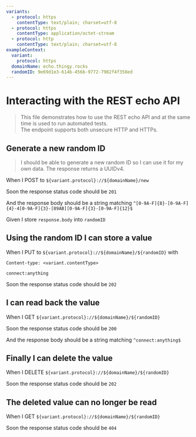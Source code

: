 ```yaml
---
variants:
  - protocol: https
    contentType: text/plain; charset=utf-8
  - protocol: https
    contentType: application/octet-stream
  - protocol: http
    contentType: text/plain; charset=utf-8
exampleContext:
  variant:
    protocol: https
  domainName: echo.thingy.rocks
  randomID: 9e69d1e3-614b-456b-9772-7982f4f358ed
---
```


# Interacting with the REST echo API

> This file demonstrates how to use the REST echo API and at the same time is
> used to run automated tests.  
> The endpoint supports both unsecure HTTP and HTTPs.

## Generate a new random ID

> I should be able to generate a new random ID so I can use it for my own data.
> The response returns a UUIDv4.

When I POST to `${variant.protocol}://${domainName}/new`

Soon the response status code should be `201`

And the response body should be a string matching
`^[0-9A-F]{8}-[0-9A-F]{4}-4[0-9A-F]{3}-[89AB][0-9A-F]{3}-[0-9A-F]{12}$`

Given I store `response.body` into `randomID`

## Using the random ID I can store a value

When I PUT to `${variant.protocol}://${domainName}/${randomID}` with

```
Content-type: <variant.contentType>

connect:anything
```

Soon the response status code should be `202`

## I can read back the value

When I GET `${variant.protocol}://${domainName}/${randomID}`

Soon the response status code should be `200`

And the response body should be a string matching `^connect:anything$`

## Finally I can delete the value

When I DELETE `${variant.protocol}://${domainName}/${randomID}`

Soon the response status code should be `202`

## The deleted value can no longer be read

When I GET `${variant.protocol}://${domainName}/${randomID}`

Soon the response status code should be `404`
